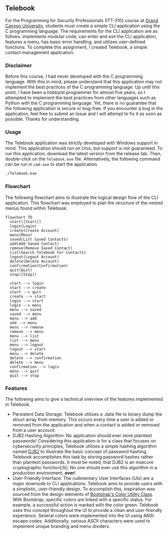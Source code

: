 ## Telebook
For the Programming for Security Professionals (ITT-310) course at [Grand Canyon University](https://gcu.edu), students must create a simple CLI application using the C programming language. The requirements for the CLI application are as follows: implements modular code, can enter and exit the CLI application, features a menu, has basic error handling, and utilizes user-defined functions. To complete this assignment, I created Telebook, a simple contact management application. 

### Disclaimer

Before this course, I had never developed with the C programming language. With this in mind, please understand that this application may not implement the best practices of the C programming language. Up until this point, I have been a hobbyist programmer for almost five years, so I attempted to implement the best practices from other languages such as Python with the C programming language. Yet, there is no guarantee that the following application is secure or bug-free. If you encounter a bug in the application, feel free to submit an Issue and I will attempt to fix it as soon as possible. Thanks for understanding. 

### Usage

The Telebook application was strictly developed with Windows support in mind. This application should run on Unix, but support is not guaranteed. To run this application, download the latest version from the release tab. Then, double-click on the `Telebook.exe` file. Alternatively, the following command can be run in `cmd.exe` to start the application. 
```sh
./Telebook.exe
```

### Flowchart

The following flowchart aims to illustrate the logical design flow of the CLI application. This flowchart was employed to plan the structure of the nested menus found within Telebook.

```mermaid
flowchart TD
  start([Start])
  login(Login)
  create(Create Account)
  menu(Menu)
  saved(List Saved Contacts)
  add(Add Saved Contact)
  remove(Remove Saved Contact)
  list(Search Telebook For Contacts)
  logout(Logout Account)
  delete(Delete Account)
  confirmation(Confirmation)
  quit(Quit)
  stop([Stop])

  start --> login
  start --> create
  start --> quit
  create --> start
  login --> start
  login --> menu
  menu --> saved
  saved --> menu
  menu --> add
  add --> menu
  menu --> remove
  remove --> menu
  menu --> list
  list --> menu
  menu --> logout
  logout --> start
  menu --> delete
  delete --> confirmation
  delete --> menu
  confirmation --> login
  menu --> quit
  quit --> stop
```

### Features

The following aims to give a technical overview of the features implemented in Telebook.  

- Persistent Data Storage: Telebook utilizes a .data file to binary dump the struct array from memory. This occurs every time a user is added or removed from the application and when a contact is added or removed from a user account.
- DJB2 Hashing Algorithm: No application should ever store plaintext passwords! Considering this application is for a class that focuses on cybersecurity principles, Telebook utilizes a simple hashing algorithm named [DJB2](http://www.cse.yorku.ca/~oz/hash.html) to illustrate the basic concept of password hashing. Telebook accomplishes this task by storing password hashes rather than plaintext passwords. It must be noted, that DJB2 is an insecure cryptographic function[/b]. No one should ever use this algorithm in a production environment, **ever**!
- User-Friendly Interface: The rudimentary User Interfaces (UIs) are a major downside to CLI applications. Telebook aims to provide users with a simplistic, user-friendly design. To accomplish this, inspiration was sourced from the design elements of [Bootstrap's Color Utility Class](https://getbootstrap.com/docs/5.3/utilities/colors/#colors). With Bootstrap, specific colors are linked with a specific status. For example, a successful action is marked with the color green. Telebook uses this concept throughout the UI to provide a clean and user-friendly experience. Several colors were implemented into the UI using ANSI escape codes. Additionally, various ASCII characters were used to implement unique branding and menu dividers.  
